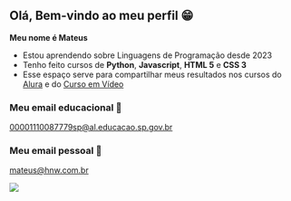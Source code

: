 ## Olá, Bem-vindo ao meu perfil 😁

**Meu nome é Mateus**

- Estou aprendendo sobre Linguagens de Programação desde 2023
- Tenho feito cursos de **Python**, **Javascript**, **HTML 5** e **CSS 3**
- Esse espaço serve para compartilhar meus resultados nos cursos do [Alura](https://www.alura.com.br) e do [Curso em Vídeo](https://www.cursoemvideo.com/)

### Meu email educacional 📖
00001110087779sp@al.educacao.sp.gov.br

### Meu email pessoal 📩
mateus@hnw.com.br

![](https://media.tenor.com/xRUyjk6zCSIAAAAM/bleach-ichigo.gif)
